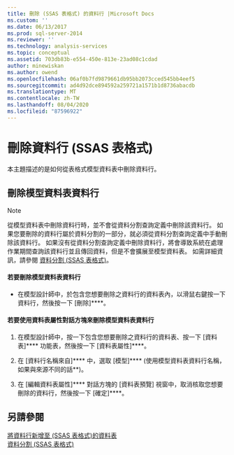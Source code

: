 ```yaml
---
title: 刪除 (SSAS 表格式) 的資料行 |Microsoft Docs
ms.custom: ''
ms.date: 06/13/2017
ms.prod: sql-server-2014
ms.reviewer: ''
ms.technology: analysis-services
ms.topic: conceptual
ms.assetid: 703db83b-e554-450e-813e-23ad08c1cdad
author: minewiskan
ms.author: owend
ms.openlocfilehash: 06af0b7fd9879661db95bb2073cced545bb4eef5
ms.sourcegitcommit: ad4d92dce894592a259721a1571b1d8736abacdb
ms.translationtype: MT
ms.contentlocale: zh-TW
ms.lasthandoff: 08/04/2020
ms.locfileid: "87596922"
---
```

# <a name="delete-a-column-ssas-tabular"></a>刪除資料行 (SSAS 表格式)
  本主題描述的是如何從表格式模型資料表中刪除資料行。  
  
## <a name="delete-a-model-table-column"></a>刪除模型資料表資料行  
  
> [!NOTE]  
>  從模型資料表中刪除資料行時，並不會從資料分割查詢定義中刪除該資料行。 如果您要刪除的資料行屬於資料分割的一部分，就必須從資料分割查詢定義中手動刪除該資料行。 如果沒有從資料分割查詢定義中刪除資料行，將會導致系統在處理作業期間查詢該資料行並且傳回資料，但是不會擴展至模型資料表。 如需詳細資訊，請參閱 [資料分割 &#40;SSAS 表格式&#41;](partitions-ssas-tabular.md)。  
  
#### <a name="to-delete-a-model-table-column"></a>若要刪除模型資料表資料行  
  
-   在模型設計師中，於包含您想要刪除之資料行的資料表內，以滑鼠右鍵按一下資料行，然後按一下 [刪除]****。  
  
#### <a name="to-delete-a-model-table-column-by-using-the-table-properties-dialog-box"></a>若要使用資料表屬性對話方塊來刪除模型資料表資料行  
  
1.  在模型設計師中，按一下包含您想要刪除之資料行的資料表、按一下 [資料表]**** 功能表，然後按一下 [資料表屬性]****。  
  
2.  在 [資料行名稱來自]**** 中，選取 [模型]**** (使用模型資料表資料行名稱，如果與來源不同的話**)。  
  
3.  在 [編輯資料表屬性]**** 對話方塊的 [資料表預覽] 視窗中，取消核取您想要刪除的資料行，然後按一下 [確定]****。  
  
## <a name="see-also"></a>另請參閱  
 [將資料行新增至 &#40;SSAS 表格式&#41;的資料表](add-columns-to-a-table-ssas-tabular.md)   
 [資料分割 &#40;SSAS 表格式&#41;](partitions-ssas-tabular.md)  
  
  
